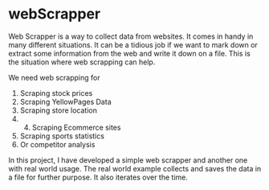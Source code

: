 # webScrapper
Web Scrapper is a way to collect data from websites. It comes in handy in many different situations. It can be a tidious job if we want to mark down or extract some information from the web and write it down on a file. This is the situation where web scrapping can help.

We need web scrapping for
1. Scraping stock prices
2. Scraping YellowPages Data
3. Scraping store location
4. 4. Scraping Ecommerce sites
5. Scraping sports statistics
6. Or competitor analysis

In this project, I have developed a simple web scrapper and another one with real world usage. The real world example collects and saves the data in a file for further purpose. It also iterates over the time. 
